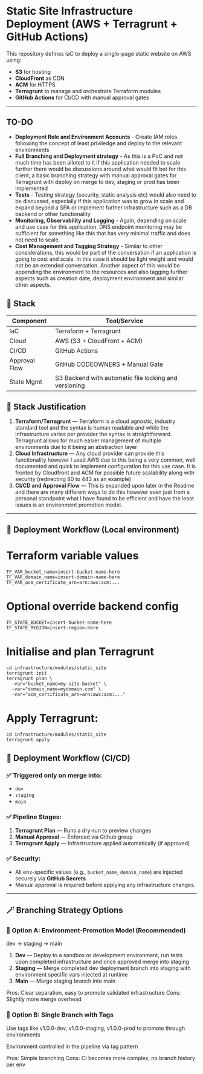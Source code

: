 # Static Site Infrastructure Deployment (AWS + Terragrunt + GitHub Actions)

This repository defines IaC to deploy a single-page static website on AWS using:

- **S3** for hosting
- **CloudFront** as CDN
- **ACM** for HTTPS
- **Terragrunt** to manage and orchestrate Terraform modules
- **GitHub Actions** for CI/CD with manual approval gates

---

## TO-DO

- **Deployment Role and Environment Accounts** - Create IAM roles following the concept of least priviledge and deploy to the relevant environments
- **Full Branching and Deployment strategy** - As this is a PoC and not much time has been alloted to it if this application needed to scale further there would be discussions around what would fit bet for this client, a basic branching strategy with manual approval gates for Terragrunt with deploy on merge to dev, staging or prod has been implemented
- **Tests** - Testing strategy (security, static analysis etc) would also need to be discussed, especially if this application was to grow in scale and expand beyond a SPA or implement further infrastructure such as a DB backend or other functionality
- **Monitoring, Observability and Logging** - Again, depending on scale and use case for this application. DNS endpoint monitoring may be sufficient for something like this that has very minimal traffic and does not need to scale.
- **Cost Management and Tagging Strategy** - Similar to other considerations, this would be part of the conversation if an application is going to cost and scale. In this case it should be light weight and would not be an extended conversation. Another aspect of this would be appending the environment to the resources and also tagging further aspects such as creation date, deployment environment and similar other aspects.

## 🧩 Stack

| Component     | Tool/Service              |
|---------------|---------------------------|
| IaC           | Terraform + Terragrunt    |
| Cloud         | AWS (S3 + CloudFront + ACM) |
| CI/CD         | GitHub Actions            |
| Approval Flow | GitHub CODEOWNERS + Manual Gate |
| State Mgmt    | S3 Backend with automatic file locking and versioning |

## 🧩 Stack Justification

1. **Terraform/Terragrunt** — Terraform is a cloud agnostic, industry standard tool and the syntax is human readable and while the infrastructure varies per provider the syntax is straightforward. Terragrunt allows for much easier management of multiple environments due to it being an abstraction layer
2. **Cloud Infrastructure** — Any cloud provider can provide this functionality however I used AWS due to this being a very common, well documented and quick to implement configuration for this use case. It is fronted by Cloudfront and ACM for possible future scalability along with security (redirecting 80 to 443 as an example)
3. **CI/CD and Approval Flow** — This is expanded upon later in the Readme and there are many different ways to do this however even just from a personal standpoint what I have found to be efficient and have the least issues is an environment promotion model.

---

## 🚀 Deployment Workflow (Local environment)

# Terraform variable values
```
TF_VAR_bucket_name=insert-bucket-name-here
TF_VAR_domain_name=insert-domain-name-here
TF_VAR_acm_certificate_arn=arn:aws:acm:...
```
# Optional override backend config 
```
TF_STATE_BUCKET=insert-bucket-name-here
TF_STATE_REGION=insert-region-here
```
# Initialise and plan Terragrunt
```
cd infrastructure/modules/static_site
terragrunt init
terragrunt plan \
  -var="bucket_name=my-site-bucket" \
  -var="domain_name=mydomain.com" \
  -var="acm_certificate_arn=arn:aws:acm:..."
```
# Apply Terragrunt:
```
cd infrastructure/modules/static_site
terragrunt apply
```

## 🚀 Deployment Workflow (CI/CD)

### ✅ Triggered only on **merge** into:
- `dev`
- `staging`
- `main`

### ✅ Pipeline Stages:
1. **Terragrunt Plan** — Runs a dry-run to preview changes
2. **Manual Approval** — Enforced via Github group 
3. **Terragrunt Apply** — Infrastructure applied automatically (if approved)

### ✅ Security:
- All env-specific values (e.g., `bucket_name`, `domain_name`) are injected securely via **GitHub Secrets**.
- Manual approval is required before applying any infrastructure changes.

---

## 🪄 Branching Strategy Options

### 🔁 Option A: Environment-Promotion Model (Recommended)

dev -> staging -> main

1. **Dev** — Deploy to a sandbox or development environment, run tests upon completed infrastructure and once approved merge into staging
2. **Staging** — Merge completed dev deployment branch into staging with environment specific vars injected at runtime 
3. **Main** — Merge staging branch into main

Pros: Clear separation, easy to promote validated infrastructure
Cons: Slightly more merge overhead

### 🔁 Option B: Single Branch with Tags 

Use tags like v1.0.0-dev, v1.0.0-staging, v1.0.0-prod to promote through environments

Environment controlled in the pipeline via tag pattern

Pros: Simple branching
Cons: CI becomes more complex, no branch history per env